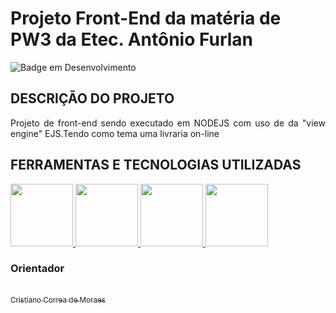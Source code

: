 # Projeto Front-End da matéria de PW3 da Etec. Antônio Furlan</h4>
![Badge em Desenvolvimento](http://img.shields.io/static/v1?label=STATUS&message=EM%20DESENVOLVIMENTO&color=GREEN&style=for-the-badge)

## DESCRIÇÃO DO PROJETO
<p align="justify">
Projeto de front-end sendo executado em NODEJS com uso de da "view engine" EJS.Tendo como tema uma livraria on-line

## FERRAMENTAS E TECNOLOGIAS UTILIZADAS

<a href="#">
<img src="https://cdn.jsdelivr.net/gh/devicons/devicon/icons/vscode/vscode-original.svg" width=100 />        
</a>
<a href="#"> 
<img src="https://cdn.jsdelivr.net/gh/devicons/devicon/icons/nodejs/nodejs-original-wordmark.svg" width=100 />
</a>
<a href="#">
<img src="https://cdn.jsdelivr.net/gh/devicons/devicon/icons/npm/npm-original-wordmark.svg" width=100 />
</a>
<a href="#">
<img src="https://cdn.jsdelivr.net/gh/devicons/devicon/icons/javascript/javascript-original.svg" width=100 />
</a>

### Orientador 

[<br><sub>Cristiano Correa de Moraes</sub>](https://github.com/cristianocorrea3)
